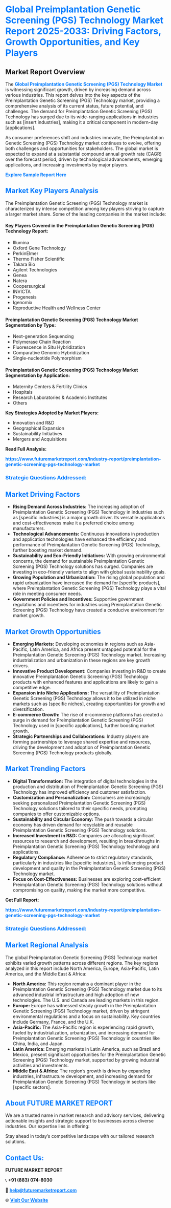 <h1 style="color: #007BFF;">Global Preimplantation Genetic Screening (PGS) Technology Market Report 2025-2033: Driving Factors, Growth Opportunities, and Key Players</h1>

<section id="overview">
<h2>Market Report Overview</h2>
<p>The <a href="https://www.futuremarketreport.com/industry-report/preimplantation-genetic-screening-pgs-technology-market" style="color: #007BFF; text-decoration: none;"><strong>Global Preimplantation Genetic Screening (PGS) Technology Market</strong></a> is witnessing significant growth, driven by increasing demand across various industries. This report delves into the key aspects of the Preimplantation Genetic Screening (PGS) Technology market, providing a comprehensive analysis of its current status, future potential, and challenges. The demand for Preimplantation Genetic Screening (PGS) Technology has surged due to its wide-ranging applications in industries such as [insert industries], making it a critical component in modern-day [applications].</p>
<p>As consumer preferences shift and industries innovate, the Preimplantation Genetic Screening (PGS) Technology market continues to evolve, offering both challenges and opportunities for stakeholders. The global market is expected to expand at a substantial compound annual growth rate (CAGR) over the forecast period, driven by technological advancements, emerging applications, and increasing investments by major players.</p>
</section>

<section id="overview">
<p><a href="https://www.futuremarketreport.com/request-sample/reportId=79358" style="color: #007BFF; text-decoration: none;"><strong>Explore Sample Report Here</strong></a></p>
</section>

<section id="key-players">
<h2 style="color: #007BFF;">Market Key Players Analysis</h2>
<p>The Preimplantation Genetic Screening (PGS) Technology market is characterized by intense competition among key players striving to capture a larger market share. Some of the leading companies in the market include:</p>
<h4>Key Players Covered in the Preimplantation Genetic Screening (PGS) Technology Report:</h4>
<ul><li>Illumina</li><li>Oxford Gene Technology</li><li>PerkinElmer</li><li>Thermo Fisher Scientific</li><li>Takara Bio</li><li>Agilent Technologies</li><li>Genea</li><li>Natera</li><li>Coopersurgical</li><li>INVICTA</li><li>Progenesis</li><li>Igenomix</li><li>Reproductive Health and Wellness Center</li></ul>
<h4>Preimplantation Genetic Screening (PGS) Technology Market Segmentation by Type:</h4>
<ul><li>Next-generation Sequencing</li><li>Polymerase Chain Reaction</li><li>Fluorescence in Situ Hybridization</li><li>Comparative Genomic Hybridization</li><li>Single-nucleotide Polymorphism</li></ul>

<h4>Preimplantation Genetic Screening (PGS) Technology Market Segmentation by Application:</h4>
<ul><li>Maternity Centers &amp; Fertility Clinics</li><li>Hospitals</li><li>Research Laboratories &amp; Academic Institutes</li><li>Others</li></ul>
<p><strong>Key Strategies Adopted by Market Players:</strong></p>
<ul>
<li>Innovation and R&D</li>
<li>Geographical Expansion</li>
<li>Sustainability Initiatives</li>
<li>Mergers and Acquisitions</li>
</ul>
</section>

<section>
<p><strong>Read Full Analysis: </strong></p><a href="https://www.futuremarketreport.com/industry-report/preimplantation-genetic-screening-pgs-technology-market" style="color: #007BFF; text-decoration: none;"><strong>https://www.futuremarketreport.com/industry-report/preimplantation-genetic-screening-pgs-technology-market</strong></a>
<h3 style="color: #007BFF;">Strategic Questions Addressed:</h3>
</section>

<section id="driving-factors">
<h2 style="color: #007BFF;">Market Driving Factors</h2>
<ul>
<li><strong>Rising Demand Across Industries:</strong> The increasing adoption of Preimplantation Genetic Screening (PGS) Technology in industries such as [specific industries] is a major growth driver. Its versatile applications and cost-effectiveness make it a preferred choice among manufacturers.</li>
<li><strong>Technological Advancements:</strong> Continuous innovations in production and application technologies have enhanced the efficiency and performance of Preimplantation Genetic Screening (PGS) Technology, further boosting market demand.</li>
<li><strong>Sustainability and Eco-Friendly Initiatives:</strong> With growing environmental concerns, the demand for sustainable Preimplantation Genetic Screening (PGS) Technology solutions has surged. Companies are investing in eco-friendly variants to align with global sustainability goals.</li>
<li><strong>Growing Population and Urbanization:</strong> The rising global population and rapid urbanization have increased the demand for [specific products], where Preimplantation Genetic Screening (PGS) Technology plays a vital role in meeting consumer needs.</li>
<li><strong>Government Policies and Incentives:</strong> Supportive government regulations and incentives for industries using Preimplantation Genetic Screening (PGS) Technology have created a conducive environment for market growth.</li>
</ul>
</section>

<section id="growth-opportunities">
<h2 style="color: #007BFF;">Market Growth Opportunities</h2>
<ul>
<li><strong>Emerging Markets:</strong> Developing economies in regions such as Asia-Pacific, Latin America, and Africa present untapped potential for the Preimplantation Genetic Screening (PGS) Technology market. Increasing industrialization and urbanization in these regions are key growth drivers.</li>
<li><strong>Innovative Product Development:</strong> Companies investing in R&D to create innovative Preimplantation Genetic Screening (PGS) Technology products with enhanced features and applications are likely to gain a competitive edge.</li>
<li><strong>Expansion into Niche Applications:</strong> The versatility of Preimplantation Genetic Screening (PGS) Technology allows it to be utilized in niche markets such as [specific niches], creating opportunities for growth and diversification.</li>
<li><strong>E-commerce Growth:</strong> The rise of e-commerce platforms has created a surge in demand for Preimplantation Genetic Screening (PGS) Technology used in [specific applications], further boosting market growth.</li>
<li><strong>Strategic Partnerships and Collaborations:</strong> Industry players are forming partnerships to leverage shared expertise and resources, driving the development and adoption of Preimplantation Genetic Screening (PGS) Technology products globally.</li>
</ul>
</section>

<section id="trending-factors">
<h2 style="color: #007BFF;">Market Trending Factors</h2>
<ul>
<li><strong>Digital Transformation:</strong> The integration of digital technologies in the production and distribution of Preimplantation Genetic Screening (PGS) Technology has improved efficiency and customer satisfaction.</li>
<li><strong>Customization and Personalization:</strong> Consumers are increasingly seeking personalized Preimplantation Genetic Screening (PGS) Technology solutions tailored to their specific needs, prompting companies to offer customizable options.</li>
<li><strong>Sustainability and Circular Economy:</strong> The push towards a circular economy has driven demand for recyclable and reusable Preimplantation Genetic Screening (PGS) Technology solutions.</li>
<li><strong>Increased Investment in R&D:</strong> Companies are allocating significant resources to research and development, resulting in breakthroughs in Preimplantation Genetic Screening (PGS) Technology technology and applications.</li>
<li><strong>Regulatory Compliance:</strong> Adherence to strict regulatory standards, particularly in industries like [specific industries], is influencing product development and quality in the Preimplantation Genetic Screening (PGS) Technology market.</li>
<li><strong>Focus on Cost-Effectiveness:</strong> Businesses are exploring cost-efficient Preimplantation Genetic Screening (PGS) Technology solutions without compromising on quality, making the market more competitive.</li>
</ul>
</section>

<section>
<p><strong>Get Full Report: </strong></p><a href="https://www.futuremarketreport.com/industry-report/preimplantation-genetic-screening-pgs-technology-market" style="color: #007BFF; text-decoration: none;"><strong>https://www.futuremarketreport.com/industry-report/preimplantation-genetic-screening-pgs-technology-market</strong></a>
<h3 style="color: #007BFF;">Strategic Questions Addressed:</h3>
</section>


<section id="regional-analysis">
<h2 style="color: #007BFF;">Market Regional Analysis</h2>
<p>The global Preimplantation Genetic Screening (PGS) Technology market exhibits varied growth patterns across different regions. The key regions analyzed in this report include North America, Europe, Asia-Pacific, Latin America, and the Middle East & Africa:</p>
<ul>
<li><strong>North America:</strong> This region remains a dominant player in the Preimplantation Genetic Screening (PGS) Technology market due to its advanced industrial infrastructure and high adoption of new technologies. The U.S. and Canada are leading markets in this region.</li>
<li><strong>Europe:</strong> Europe has witnessed steady growth in the Preimplantation Genetic Screening (PGS) Technology market, driven by stringent environmental regulations and a focus on sustainability. Key countries include Germany, France, and the U.K.</li>
<li><strong>Asia-Pacific:</strong> The Asia-Pacific region is experiencing rapid growth, fueled by industrialization, urbanization, and increasing demand for Preimplantation Genetic Screening (PGS) Technology in countries like China, India, and Japan.</li>
<li><strong>Latin America:</strong> Emerging markets in Latin America, such as Brazil and Mexico, present significant opportunities for the Preimplantation Genetic Screening (PGS) Technology market, supported by growing industrial activities and investments.</li>
<li><strong>Middle East & Africa:</strong> The region’s growth is driven by expanding industries, infrastructure development, and increasing demand for Preimplantation Genetic Screening (PGS) Technology in sectors like [specific sectors].</li>
</ul>
</section>

<footer>
<h2 style="color: #007BFF;">About FUTURE MARKET REPORT</h2>
<p>We are a trusted name in market research and advisory services, delivering actionable insights and strategic support to businesses across diverse industries. Our expertise lies in offering:</p>

<p>Stay ahead in today’s competitive landscape with our tailored research solutions.</p>

<h2 style="color: #007BFF;">Contact Us:</h2>
<p><strong>FUTURE MARKET REPORT</strong></p>
<p>📞 <strong>+91 (883) 074-8030</strong></p>
<p>📧 <strong><a href="mailto:help@futuremarketreport.com" style="color: #007BFF;">help@futuremarketreport.com</a></strong></p>
<p>🌐 <strong><a href="https://www.futuremarketreport.com/" style="color: #007BFF;">Visit Our Website</a></strong></p>
</footer>